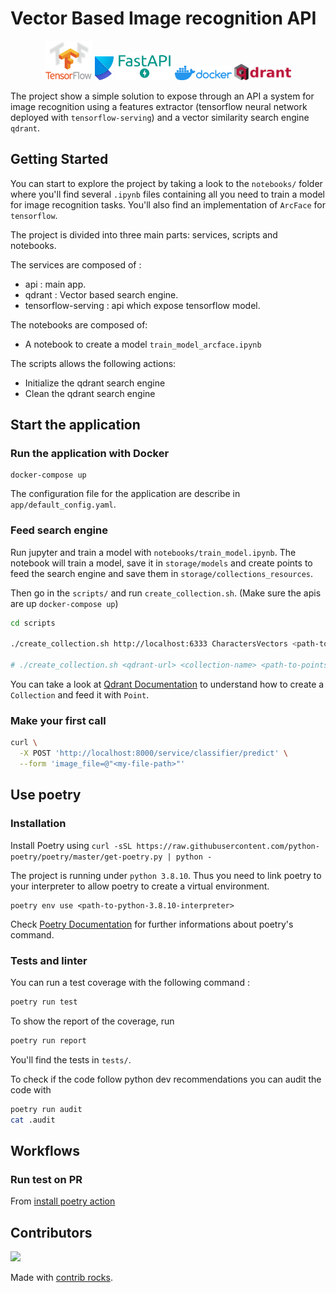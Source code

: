 # Vector Based Image recognition API

<p align="middle">
  <img src="./docs/images/tf-logo.png" width="15%" />
  <img src="./docs/images/poetry-logo.svg" width="6%" />
  <img src="./docs/images/fastapi-logo.png" width="18%" />
  <img src="./docs/images/docker-logo.png" width="18%" />
  <img src="./docs/images/qdrant-logo.png" width="18%" />
</p>

The project show a simple solution to expose through an API a system for image recognition using a features extractor (tensorflow neural network deployed with `tensorflow-serving`) and a vector similarity search engine `qdrant`.

## Getting Started
You can start to explore the project by taking a look to the `notebooks/` folder where you'll find several `.ipynb` files containing all you need to train a model for image recognition tasks. You'll also find an implementation of  `ArcFace` for `tensorflow`.

The project is divided into three main parts: services, scripts and notebooks.

The services are composed of :
- api : main app.
- qdrant : Vector based search engine.
- tensorflow-serving : api which expose tensorflow model.

The notebooks are composed of:
- A notebook to create a model `train_model_arcface.ipynb`

The scripts allows the following actions:
- Initialize the qdrant search engine
- Clean the qdrant search engine


## Start the application

### Run the application with Docker
```
docker-compose up
```

The configuration file for the application are describe in `app/default_config.yaml`.


### Feed search engine
Run jupyter and train a model with `notebooks/train_model.ipynb`. The notebook will train a model, save it in  `storage/models` and create points to feed the search engine and save them in `storage/collections_resources`.

Then go in the `scripts/` and run `create_collection.sh`. (Make sure the apis are up `docker-compose up`)
```bash
cd scripts

./create_collection.sh http://localhost:6333 CharactersVectors <path-to-project>/collections_resources Cosine 256

# ./create_collection.sh <qdrant-url> <collection-name> <path-to-points-folder> <distance> <vector-size>
```
You can take a look at [Qdrant Documentation](https://qdrant.tech/documentation/) to understand how to create a `Collection` and feed it with `Point`.


### Make your first call

```bash
curl \
  -X POST 'http://localhost:8000/service/classifier/predict' \
  --form 'image_file=@"<my-file-path>"'
```
## Use poetry
### Installation
Install Poetry using `curl -sSL https://raw.githubusercontent.com/python-poetry/poetry/master/get-poetry.py | python -`

The project is running under `python 3.8.10`. Thus you need to link poetry to your interpreter to allow poetry to create a virtual environment.
```
poetry env use <path-to-python-3.8.10-interpreter>
```

Check [Poetry Documentation](https://python-poetry.org/docs/) for further informations about poetry's command.

### Tests and linter
You can run a test coverage with the following command :
```bash
poetry run test
```
To show the report of the coverage, run
```bash
poetry run report
```
You'll find the tests in `tests/`.

To check if the code follow python dev recommendations you can audit the code with
```bash
poetry run audit
cat .audit
```
## Workflows
### Run test on PR
From [install poetry action](https://github.com/marketplace/actions/install-poetry-action)

## Contributors
<a href="https://github.com/AgRenaud/Vector-Based-Image-Recognition-API/graphs/contributors">
  <img src="https://contrib.rocks/image?repo=AgRenaud/Vector-Based-Image-Recognition-API" />
</a>

Made with [contrib rocks](https://contrib.rocks/).
